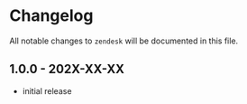 # Changelog

All notable changes to `zendesk` will be documented in this file.

## 1.0.0 - 202X-XX-XX

- initial release
